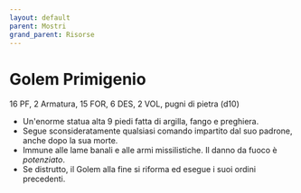 ```yaml
---
layout: default
parent: Mostri
grand_parent: Risorse
---
```


# Golem Primigenio

16 PF, 2 Armatura, 15 FOR, 6 DES, 2 VOL, pugni di pietra (d10)

- Un'enorme statua alta 9 piedi fatta di argilla, fango e preghiera.
- Segue sconsideratamente qualsiasi comando impartito dal suo padrone, anche dopo la sua morte.
- Immune alle lame banali e alle armi missilistiche. Il danno da fuoco è _potenziato_.
- Se distrutto, il Golem alla fine si riforma ed esegue i suoi ordini precedenti.